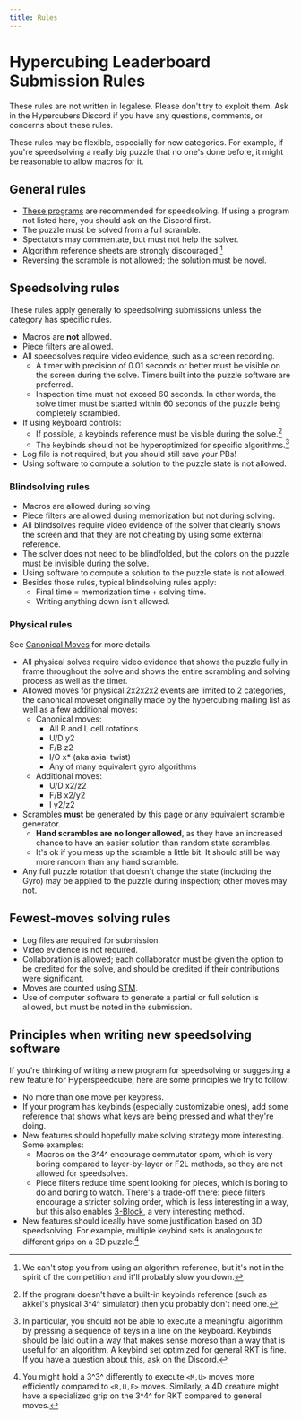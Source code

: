 ```yaml
---
title: Rules
---
```


# Hypercubing Leaderboard Submission Rules

These rules are not written in legalese. Please don't try to exploit them. Ask in the Hypercubers Discord if you have any questions, comments, or concerns about these rules.

These rules may be flexible, especially for new categories. For example, if you're speedsolving a really big puzzle that no one's done before, it might be reasonable to allow macros for it.

## General rules

- [These programs](/software#recommended-hypercubing-software) are recommended for speedsolving. If using a program not listed here, you should ask on the Discord first.
- The puzzle must be solved from a full scramble.
- Spectators may commentate, but must not help the solver.
- Algorithm reference sheets are strongly discouraged.[^algsheets]
- Reversing the scramble is not allowed; the solution must be novel.

## Speedsolving rules

These rules apply generally to speedsolving submissions unless the category has specific rules.

- Macros are **not** allowed.
- Piece filters are allowed.
- All speedsolves require video evidence, such as a screen recording.
    - A timer with precision of 0.01 seconds or better must be visible on the screen during the solve. Timers built into the puzzle software are preferred.
    - Inspection time must not exceed 60 seconds. In other words, the solve timer must be started within 60 seconds of the puzzle being completely scrambled.
- If using keyboard controls:
    - If possible, a keybinds reference must be visible during the solve.[^keybinds-ref]
    - The keybinds should not be hyperoptimized for specific algorithms.[^alg-keybinds]
- Log file is not required, but you should still save your PBs!
- Using software to compute a solution to the puzzle state is not allowed.

### Blindsolving rules

- Macros are allowed during solving.
- Piece filters are allowed during memorization but not during solving.
- All blindsolves require video evidence of the solver that clearly shows the screen and that they are not cheating by using some external reference.
- The solver does not need to be blindfolded, but the colors on the puzzle must be invisible during the solve.
- Using software to compute a solution to the puzzle state is not allowed.
- Besides those rules, typical blindsolving rules apply:
    - Final time = memorization time + solving time.
    - Writing anything down isn't allowed.

### Physical rules

See [Canonical Moves](/puzzles/physical/2x2x2x2/canonical-moves) for more details.

- All physical solves require video evidence that shows the puzzle fully in frame throughout the solve and shows the entire scrambling and solving process as well as the timer.
- Allowed moves for physical 2x2x2x2 events are limited to 2 categories, the canonical moveset originally made by the hypercubing mailing list as well as a few additional moves:
    - Canonical moves:
        - All R and L cell rotations
        - U/D y2
        - F/B z2
        - I/O x* (aka axial twist)
        - Any of many equivalent gyro algorithms
    - Additional moves:
        - U/D x2/z2
        - F/B x2/y2
        - I y2/z2
- Scrambles **must** be generated by [this page](/puzzles/physical/2x2x2x2/scramble-generator) or any equivalent scramble generator.
    - **Hand scrambles are no longer allowed**, as they have an increased chance to have an easier solution than random state scrambles.
    - It's ok if you mess up the scramble a little bit. It should still be way more random than any hand scramble.
- Any full puzzle rotation that doesn't change the state (including the Gyro) may be applied to the puzzle during inspection; other moves may not.

## Fewest-moves solving rules

- Log files are required for submission.
- Video evidence is not required.
- Collaboration is allowed; each collaborator must be given the option to be credited for the solve, and should be credited if their contributions were significant.
- Moves are counted using [STM][stm].
- Use of computer software to generate a partial or full solution is allowed, but must be noted in the submission.

## Principles when writing new speedsolving software

If you're thinking of writing a new program for speedsolving or suggesting a new feature for Hyperspeedcube, here are some principles we try to follow:

- No more than one move per keypress.
- If your program has keybinds (especially customizable ones), add some reference that shows what keys are being pressed and what they're doing.
- New features should hopefully make solving strategy more interesting. Some examples:
    - Macros on the 3^4^ encourage commutator spam, which is very boring compared to layer-by-layer or F2L methods, so they are not allowed for speedsolves.
    - Piece filters reduce time spent looking for pieces, which is boring to do and boring to watch. There's a trade-off there: piece filters encourage a stricter solving order, which is less interesting in a way, but this also enables [3-Block](/methods/3x3x3x3/3block), a very interesting method.
- New features should ideally have some justification based on 3D speedsolving. For example, multiple keybind sets is analogous to different grips on a 3D puzzle.[^grip]

[stm]: https://hypercubing.xyz/notation/#turn-metrics

[^algsheets]: We can't stop you from using an algorithm reference, but it's not in the spirit of the competition and it'll probably slow you down.
[^keybinds-ref]: If the program doesn't have a built-in keybinds reference (such as akkei's physical 3^4^ simulator) then you probably don't need one.
[^alg-keybinds]: In particular, you should not be able to execute a meaningful algorithm by pressing a sequence of keys in a line on the keyboard. Keybinds should be laid out in a way that makes sense moreso than a way that is useful for an algorithm. A keybind set optimized for general RKT is fine. If you have a question about this, ask on the Discord.
[^grip]: You might hold a 3^3^ differently to execute `<M,U>` moves more efficiently compared to `<R,U,F>` moves. Similarly, a 4D creature might have a specialized grip on the 3^4^ for RKT compared to general moves.

